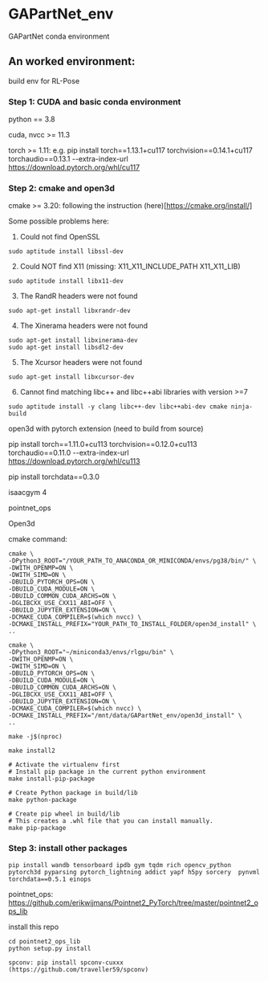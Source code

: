 # GAPartNet_env
GAPartNet conda environment

## An worked environment:

build env for RL-Pose

### Step 1: CUDA and basic conda environment

python == 3.8

cuda, nvcc >= 11.3

torch >= 1.11: 
e.g. pip install torch==1.13.1+cu117 torchvision==0.14.1+cu117 torchaudio==0.13.1 --extra-index-url https://download.pytorch.org/whl/cu117

### Step 2: cmake and open3d
cmake >= 3.20: following the instruction (here)[https://cmake.org/install/]

Some possible problems here:
1. Could not find OpenSSL
```
sudo aptitude install libssl-dev
```

2. Could NOT find X11 (missing: X11_X11_INCLUDE_PATH X11_X11_LIB)
```
sudo aptitude install libx11-dev
```

3. The RandR headers were not found
```
sudo apt-get install libxrandr-dev
```

4. The Xinerama headers were not found
```
sudo apt-get install libxinerama-dev
sudo apt-get install libsdl2-dev
```

5. The Xcursor headers were not found
```
sudo apt-get install libxcursor-dev
```

6. Cannot find matching libc++ and libc++abi libraries with version >=7
```
sudo aptitude install -y clang libc++-dev libc++abi-dev cmake ninja-build
```

open3d with pytorch extension (need to build from source)



pip install torch==1.11.0+cu113 torchvision==0.12.0+cu113 torchaudio==0.11.0 --extra-index-url https://download.pytorch.org/whl/cu113

pip install torchdata==0.3.0

isaacgym 4

pointnet_ops

Open3d

cmake command:
```
cmake \
-DPython3_ROOT="/YOUR_PATH_TO_ANACONDA_OR_MINICONDA/envs/pg38/bin/" \
-DWITH_OPENMP=ON \
-DWITH_SIMD=ON \
-DBUILD_PYTORCH_OPS=ON \
-DBUILD_CUDA_MODULE=ON \
-DBUILD_COMMON_CUDA_ARCHS=ON \
-DGLIBCXX_USE_CXX11_ABI=OFF \
-DBUILD_JUPYTER_EXTENSION=ON \
-DCMAKE_CUDA_COMPILER=$(which nvcc) \
-DCMAKE_INSTALL_PREFIX="YOUR_PATH_TO_INSTALL_FOLDER/open3d_install" \
..                         
```

```
cmake \
-DPython3_ROOT="~/miniconda3/envs/rlgpu/bin" \
-DWITH_OPENMP=ON \
-DWITH_SIMD=ON \
-DBUILD_PYTORCH_OPS=ON \
-DBUILD_CUDA_MODULE=ON \
-DBUILD_COMMON_CUDA_ARCHS=ON \
-DGLIBCXX_USE_CXX11_ABI=OFF \
-DBUILD_JUPYTER_EXTENSION=ON \
-DCMAKE_CUDA_COMPILER=$(which nvcc) \
-DCMAKE_INSTALL_PREFIX="/mnt/data/GAPartNet_env/open3d_install" \
..
```

```
make -j$(nproc)
```

```
make install2
```

```
# Activate the virtualenv first
# Install pip package in the current python environment
make install-pip-package

# Create Python package in build/lib
make python-package

# Create pip wheel in build/lib
# This creates a .whl file that you can install manually.
make pip-package
```

### Step 3: install other packages
```
pip install wandb tensorboard ipdb gym tqdm rich opencv_python pytorch3d pyparsing pytorch_lightning addict yapf h5py sorcery  pynvml torchdata==0.5.1 einops
```

pointnet_ops: https://github.com/erikwijmans/Pointnet2_PyTorch/tree/master/pointnet2_ops_lib

install this repo
```
cd pointnet2_ops_lib
python setup.py install
```

```
spconv: pip install spconv-cuxxx (https://github.com/traveller59/spconv)
```